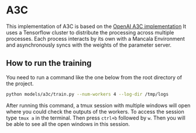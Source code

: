 # A3C

This implementation of A3C is based on the [OpenAI A3C implementation](https://github.com/openai/universe-starter-agent)
It uses a Tensorflow cluster to distribute the processing across multiple processes. Each process interacts by its own
with a Mancala Environment and asynchronously syncs with the weights of the parameter server.

## How to run the training

You need to run a command like the one below from the root directory of the project.

```bash
python models/a3c/train.py --num-workers 4 --log-dir /tmp/logs
```

After running this command, a tmux session with multiple windows will open where you could check the outputs of the
workers. To access the session type `tmux a` in the terminal. Then press `ctrl+b` followed by `w`. Then you will be able
to see all the open windows in this session.



